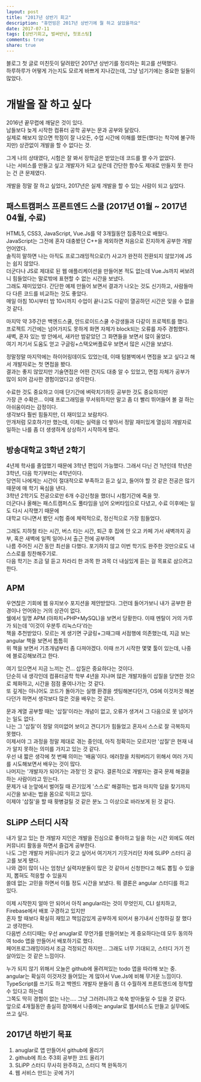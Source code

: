 ```yaml
---
layout: post
title: "2017년 상반기 회고"
description: "휴먼빙은 2017년 상반기에 뭘 하고 살았을까요"
date: 2017-07-11
tags: [상반기회고, 벌써반년, 첫포스팅]
comments: true
share: true
---
```


블로그 첫 글로 미친듯이 달려왔던 2017년 상반기를 정리하는 회고를 선택했다.  
하루하루가 어떻게 가는지도 모르게 바쁘게 지나갔는데, 그냥 넘기기에는 중요한 일들이 많았다.  

# 개발을 잘 하고 싶다
2016년 끝무렵에 깨달은 것이 있다.  
남들보다 늦게 시작한 컴퓨터 공학 공부는 문과 공부와 달랐다.  
실제로 해보지 않으면 학점이 잘 나오든, 수업 시간에 이해를 했든(했다는 착각에 불구하지만) 상관없이 개발을 할 수 없다는 것.  
  
그게 나의 상태였다, 시험은 잘 봐서 장학금은 받았는데 코드를 짤 수가 없었다.  
나는 서비스를 만들고 싶고 개발자가 되고 싶은데 간단한 함수도 제대로 만들지 못 한다는 건 큰 문제였다.  
  
개발을 정말 잘 하고 싶었다, 2017년은 실제 개발을 할 수 있는 사람이 되고 싶었다.  

## 패스트캠퍼스 프론트엔드 스쿨 (2017년 01월 ~ 2017년 04월, 수료)
HTML5, CSS3, JavaScript, Vue.Js를 약 3개월동안 집중적으로 배웠다. 
JavaScript는 그전에 혼자 대충봤던 C++을 제외하면 처음으로 진지하게 공부한 개발언어였다.  
솔직히 말하면 나는 아직도 프로그래밍적으로(?) 사고가 완전히 전환되지 않았기에 JS는 쉽지 않았다.  
더군다나 JS로 제대로 된 웹 애플리케이션을 만들어본 적도 없는데 Vue.Js까지 써보려니 힘들었다는 말로밖에 표현할 수 없는 시간을 보냈다.  
그래도 재미있었다. 간단한 예제 만들어 보면서 결과가 나오는 것도 신기하고, 사람들마다 다른 코드를 비교하는 것도 좋았다.  
매일 아침 10시부터 밤 10시까지 수업이 끝나고도 다같이 열공하던 시간은 잊을 수 없을 것 같다.  

마지막 약 3주간은 백엔드스쿨, 안드로이드스쿨 수강생들과 다같이 프로젝트를 했다.  
프로젝트 기간에는 넘어가지도 못하게 화면 자체가 block되는 오류를 자주 경험했다.  
새벽, 혼자 있는 방 안에서, 새카만 밤같았던 그 화면들을 보면서 많이 울었다.  
여기 저기서 도움도 얻고 구글링+스택오버플로우 보면서 많은 시간을 보냈다.  

정말정말 마지막에는 하이어링데이도 있었는데, 이때 텀블벅에서 면접을 보고 싶다고 해서 개발자로는 첫 면접을 봤다.  
결과는 좋지 않았지만 기술면접은 어떤 건지도 대충 알 수 있었고, 면접 자체가 공부가 많이 되어 감사한 경험이었다고 생각한다.  

수료한 것도 중요하고 이때 단기간에 벼락치기하듯 공부한 것도 중요하지만  
가장 큰 수확은... 이때 프로그래밍을 무서워하지만 말고 좀 더 빨리 뛰어들어 볼 걸 하는 아쉬움이라는 감정이다.  
생각보다 훨씬 힘들지만, 더 재미있고 보람차다.  
안개처럼 모호하기만 했는데, 이제는 실력을 더 쌓아서 정말 재미있게 열심히 개발자로 일하는 나를 좀 더 생생하게 상상하기 시작하게 됐다.  

## 방송대학교 3학년 2학기
4년제 학사를 졸업했기 때문에 3학년 편입이 가능했다. 그래서 다닌 건 1년인데 학년은 3학년, 다음 학기부터는 4학년이다.  
당연히 나에게는 시간이 절대적으로 부족하고 듣고 싶고, 들어야 할 것 같은 전공은 많기 때문에 매 학기 욕심을 낸다.  
3학년 2학기도 전공으로만 6개 수강신청을 했더니 시험기간에 죽을 맛.  
더군다나 올해는 패스트캠퍼스도 풀타임을 넘어 오버타임으로 다녔고, 수료 이후에는 일도 다시 시작했기 때문에  
대학교 다니면서 봤던 시험 중에 체력적으로, 정신적으로 가장 힘들었다.  

그래도 지하철 타는 시간, 버스 타는 시간, 퇴근 후 집에 안 오고 카페 가서 새벽까지 공부, 혹은 새벽에 일찍 일어나서 출근 전에 공부하며  
나름 주어진 시간 동안 최선을 다했다. 포기하지 않고 이번 학기도 완주한 것만으로도 내 스스로를 칭찬해주기로.  
다음 학기는 조금 덜 듣고 차라리 한 과목 한 과목 더 내실있게 듣는 걸 목표로 삼으려고 한다.  

## APM
우연찮은 기회에 웹 유지보수 포지션을 제안받았다. 그런데 들어가보니 내가 공부한 환경이나 언어와는 거의 상관이 없다.  
쉘에서 일명 APM (아파치+PHP+MySQL)을 보면서 당황한다. 이때 멘탈이 거의 가루가 되는데 '이것이 우분투 리눅스다'라는  
책을 추천받았다. 모르는 게 생기면 구글링+그때그때 서점행에 의존했는데, 지금 보는 angular 책을 보면서 틈틈히  
위 책을 보면서 기초개념부터 좀 다져야겠다. 이때 쓰기 시작한 몇몇 툴이 있는데, 나중에 블로깅해보려고 한다.  

여기 있으면서 지금 느끼는 건... 삽질은 중요하다는 것이다.  
단순히 내 생각인데 컴퓨터공학 학부 4년을 지나며 많은 개발자들이 삽질을 당연한 것으로 체화하고, 시간을 점점 줄여나가는 것 같다.  
또 깊게는 아니어도 코드가 돌아가는 실행 환경을 셋팅해본다던가, OS에 이것저것 해본다던가 하면서 생각보다 많은 것을 배우는 것 같다.  

문과 계열 공부할 때는 '삽질'이라는 개념이 없고, 오류가 생겨서 그 다음으로 못 넘어가는 일도 없다.  
나는 그 '삽질'이 정말 의미없어 보이고 견디기가 힘들었고 혼자서 스스로 잘 극복하지 못했다.  
이제서야 그 과정을 정말 제대로 겪는 중인데, 아직 정확히는 모르지만 '삽질'은 현재 내가 알지 못하는 의미를 가지고 있는 것 같다.  
우선 내 짧은 생각에 첫 번째 의미는 '배움'이다. 에러창을 치워버리기 위해서 여러 가지를 시도해보면서 배우는 것이 많다.  
나머지는 '개발자가 되어가는 과정'인 것 같다. 결론적으로 개발자는 결국 문제 해결을 하는 사람이라고 믿는다.  
문제가 내 눈앞에서 벌어질 때 끈기있게 '스스로' 해결하는 법과 마지막 답을 찾기까지 시간을 보내는 법을 몸으로 익히고 있다.  
이제야 '삽질'을 할 때 홧병걸릴 것 같은 분노 그 이상으로 바라보게 된 것 같다.  

## SLiPP 스터디 시작
내가 알고 있는 한 개발자 지인은 개발을 진심으로 좋아하고 일을 하는 시간 외에도 여러 커뮤니티 활동을 하면서 즐겁게 공부한다.  
나도 그런 개발자 커뮤니티가 갖고 싶어서 여기저기 기웃거리던 차에 SLiPP 스터디 공고를 보게 됐다.  
나와 갭이 많이 나는 엄청난 실력자분들이 많은 것 같아서 신청한다고 해도 뽑힐 수 있을지, 뽑혀도 적응할 수 있을지  
쓸데 없는 고민을 하면서 이틀 정도 시간을 보냈다. 뭐 결론은 angular 스터디를 하고 있다.  

이제 시작한지 얼마 안 되어서 아직 angular라는 것이 무엇인지, CLI 설치하고, Firebase에서 배포 구경하고 있지만  
혼자 할 때보다 확실히 재밌고 책임감있게 공부하게 되어서 용기내서 신청하길 잘 했다고 생각한다.  
다음번 스터디때는 우선 anuglar로 무언가를 만들어보는 게 중요하다는데 모두 동의하여 todo 앱을 만들어서 배포하기로 했다.  
페어프로그래밍이라서 조금 걱정되긴 하지만... 그래도 너무 기대되고, 스터디 가기 전 살아있는 것 같은 느낌이다.  

누가 되지 않기 위해서 오늘은 github에 올려져있는 todo 앱을 따라해 보는 중.  
angular는 확실히 이것저것 들어있는 게 많아서 Vue.Js에 비해 무거운 느낌이다.  
TypeScript를 쓰기도 하고 백엔드 개발자 분들이 좀 더 수월하게 프론트엔드에 정착할 수 있다고 하는데  
그쪽도 딱히 경험이 없는 나는.... 그냥 그러려니하고 쑥쑥 받아들일 수 있을 것 같다.  
앞으로 4개월동안 충실히 참여해서 나중에는 angular로 웹서비스도 만들고 실무에도 쓰고 싶다.  

## 2017년 하반기 목표
1. anuglar로 앱 만들어서 github에 올리기  
2. github에 최소 주3회 공부한 코드 올리기  
3. SLiPP 스터디 무사히 완주하고, 스터디 책 완독하기  
4. 웹 서비스 만드는 곳에 가기  
